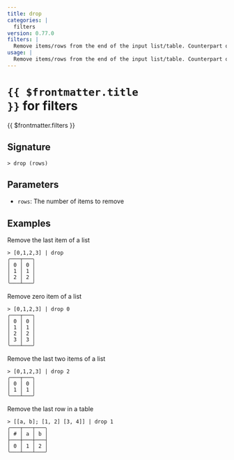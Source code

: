 ```yaml
---
title: drop
categories: |
  filters
version: 0.77.0
filters: |
  Remove items/rows from the end of the input list/table. Counterpart of `skip`. Opposite of `last`.
usage: |
  Remove items/rows from the end of the input list/table. Counterpart of `skip`. Opposite of `last`.
---
```


# <code>{{ $frontmatter.title }}</code> for filters

<div class='command-title'>{{ $frontmatter.filters }}</div>

## Signature

```> drop (rows)```

## Parameters

 -  `rows`: The number of items to remove

## Examples

Remove the last item of a list
```shell
> [0,1,2,3] | drop
╭───┬───╮
│ 0 │ 0 │
│ 1 │ 1 │
│ 2 │ 2 │
╰───┴───╯

```

Remove zero item of a list
```shell
> [0,1,2,3] | drop 0
╭───┬───╮
│ 0 │ 0 │
│ 1 │ 1 │
│ 2 │ 2 │
│ 3 │ 3 │
╰───┴───╯

```

Remove the last two items of a list
```shell
> [0,1,2,3] | drop 2
╭───┬───╮
│ 0 │ 0 │
│ 1 │ 1 │
╰───┴───╯

```

Remove the last row in a table
```shell
> [[a, b]; [1, 2] [3, 4]] | drop 1
╭───┬───┬───╮
│ # │ a │ b │
├───┼───┼───┤
│ 0 │ 1 │ 2 │
╰───┴───┴───╯

```
